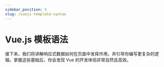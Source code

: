 ```yaml
---
sidebar_position: 5
slug: /vuejs-template-syntax
---
```


# Vue.js 模板语法





接下来，我们将讲解响应式数据如何在页面中发挥作用，并引导你编写更复杂的逻辑。掌握这些基础后，你会发现 Vue 的开发体验非常自然且高效。
